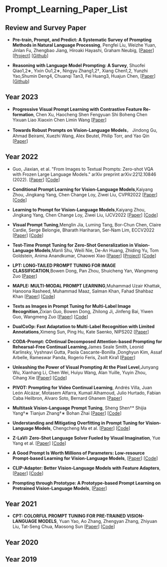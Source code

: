 # Prompt_Learning_Paper_List 



## Review and Survey Paper 
* **Pre-train, Prompt, and Predict: A Systematic Survey of Prompting Methods in Natural Language Processing**, Pengfei Liu, Weizhe Yuan, Jinlan Fu, Zhengbao Jiang, Hiroaki Hayashi, Graham Neubig, 
[[Paper](https://arxiv.org/abs/2107.13586)]
[[Project](http://pretrain.nlpedia.ai/)]
[[Github](https://github.com/pfliu-nlp/NLPedia-Pretrain)]

* **Reasoning with Language Model Prompting: A Survey**, Shuofei Qiao1,2∗, Yixin Ou1,2∗, Ningyu Zhang1,2†, Xiang Chen1,2, Yunzhi Yao,Shumin Deng4, Chuanqi Tan3, Fei Huang3, Huajun Chen, 
[[Paper](https://arxiv.org/pdf/2212.09597.pdf)]
[[Github](https://github.com/zjunlp/Prompt4ReasoningPapers)]


## Year 2023 

* **Progressive Visual Prompt Learning with Contrastive Feature Re-formation**, Chen Xu, Haocheng Shen Fengyuan Shi Boheng Chen Yixuan Liao Xiaoxin Chen Limin Wang 
[[Paper](https://arxiv.org/pdf/2304.08386.pdf)]

* **Towards Robust Prompts on Vision-Language Models**， Jindong Gu, Ahmad Beirami, Xuezhi Wang, Alex Beutel, Philip Torr, and Yao Qin 
[[Paper](https://arxiv.org/pdf/2304.08479.pdf)] 


## Year 2022 

* Guo, Jiaxian, et al. "From Images to Textual Prompts: Zero-shot VQA with Frozen Large Language Models." arXiv preprint arXiv:2212.10846 (2022). 
[[Paper](https://arxiv.org/pdf/2212.10846.pdf)] 
[[Code](https://github.com/salesforce/LAVIS/tree/main/projects/img2prompt-vqa)]

* **Conditional Prompt Learning for Vision-Language Models**,Kaiyang Zhou, Jingkang Yang, Chen Change Loy, Ziwei Liu, CVPR2022
[[Paper](https://arxiv.org/pdf/2203.05557.pdf)] 
[[Code](https://github.com/KaiyangZhou/CoOp)]

* **Learning to Prompt for Vision-Language Models**,Kaiyang Zhou, Jingkang Yang, Chen Change Loy, Ziwei Liu, IJCV2022
[[Paper](https://arxiv.org/pdf/2109.01134.pdf)] 
[[Code](https://github.com/KaiyangZhou/CoOp)]


* **Visual Prompt Tuning**,Menglin Jia, Luming Tang, Bor-Chun Chen, Claire Cardie, Serge Belongie, Bharath Hariharan, Ser-Nam Lim, ECCV2022
[[Paper](https://arxiv.org/abs/2203.12119)] 
[[Code](https://github.com/kmnp/vpt)]

* **Test-Time Prompt Tuning for Zero-Shot Generalization in Vision-Language Models**,Manli Shu, Weili Nie, De-An Huang, Zhiding Yu, Tom Goldstein, Anima Anandkumar, Chaowei Xiao
[[Paper](https://arxiv.org/pdf/2209.07511.pdf)] 
[[Project](https://azshue.github.io/TPT/)]
[[Code](https://github.com/azshue/TPT)]

* **LPT: LONG-TAILED PROMPT TUNING FOR IMAGE CLASSIFICATION**,Bowen Dong, Pan Zhou, Shuicheng Yan, Wangmeng Zuo
[[Paper](https://arxiv.org/pdf/2210.01033.pdf)] 

* **MAPLE: MULTI-MODAL PROMPT LEARNING**,Muhammad Uzair Khattak, Hanoona Rasheed, Muhammad Maaz, Salman Khan, Fahad Shahbaz Khan
[[Paper](https://arxiv.org/pdf/2210.03117.pdf)] 
[[Code](https://tinyurl.com/2dzs8f3w)]

* **Texts as Images in Prompt Tuning for Multi-Label Image Recognition**,Zixian Guo, Bowen Dong, Zhilong Ji, Jinfeng Bai, Yiwen Guo, Wangmeng Zuo
[[Paper](https://arxiv.org/pdf/2211.12739.pdf)] 
[[Code](https://github.com/guozix/TaI-DPT)]

* **DualCoOp: Fast Adaptation to Multi-Label Recognition with Limited Annotations**,Ximeng Sun, Ping Hu, Kate Saenko, NIPS202
[[Paper](https://arxiv.org/pdf/2206.09541.pdf)] 

* **CODA-Prompt: COntinual Decomposed Attention-based Prompting for Rehearsal-Free Continual Learning**,James Seale Smith, Leonid Karlinsky, Vyshnavi Gutta, Paola Cascante-Bonilla ,Donghyun Kim, Assaf Arbelle, Rameswar Panda, Rogerio Feris, Zsolt Kira1
[[Paper](https://arxiv.org/pdf/2211.11720.pdf)] 

* **Unleashing the Power of Visual Prompting At the Pixel Level**,Junyang Wu, Xianhang Li, Chen Wei, Huiyu Wang, Alan Yuille, Yuyin Zhou, Cihang Xie
[[Paper](https://arxiv.org/pdf/2211.13218.pdf)] 
[[Code](https://github.com/UCSC-VLAA/EVP)]

* **PIVOT: Prompting for Video Continual Learning**, Andrés Villa, Juan León Alcázar, Motasem Alfarra, Kumail Alhamoud, Julio Hurtado, Fabian Caba Heilbron, Alvaro Soto, Bernard Ghanem 
[[Paper](https://arxiv.org/pdf/2212.04842.pdf)] 

* **Multitask Vision-Language Prompt Tuning**, Sheng Shen†* Shijia Yang†∗ Tianjun Zhang†∗ Bohan Zhai 
[[Paper](https://arxiv.org/pdf/2211.11720.pdf)]
[[Code](https://github.com/sIncerass/MVLPT)]


* **Understanding and Mitigating Overfitting in Prompt Tuning for Vision-Language Models**, Chengcheng Ma et al. 
[[Paper](https://arxiv.org/pdf/2211.02219.pdf)] 
[[Code](https://tinyurl.com/mpe64f89)]

* **Z-LaVI: Zero-Shot Language Solver Fueled by Visual Imagination**, Yue Yang et al. 
[[Paper](https://arxiv.org/pdf/2210.12261.pdf)]
[[Code](https://github.com/YueYANG1996/Z-LaVI)]


* **A Good Prompt Is Worth Millions of Parameters: Low-resource Prompt-based Learning for Vision-Language Models**, 
[[Paper](https://arxiv.org/abs/2110.08484)] 
[[Code](https://github.com/woojeongjin/FewVLM)] 


* **CLIP-Adapter: Better Vision-Language Models with Feature Adapters**, 
[[Paper](https://arxiv.org/pdf/2110.04544.pdf)]
[[Code](https://github.com/gaopengcuhk/CLIP-Adapter)]


* **Prompting through Prototype: A Prototype-based Prompt Learning on Pretrained Vision-Language Models**, 
[[Paper](https://arxiv.org/pdf/2210.10841.pdf)]



## Year 2021 

* **CPT: COLORFUL PROMPT TUNING FOR PRE-TRAINED VISION-LANGUAGE MODELS**, Yuan Yao, Ao Zhang, Zhengyan Zhang, Zhiyuan Liu, Tat-Seng Chua, Maosong Sun
[[Paper](https://arxiv.org/pdf/2109.11797.pdf)]
[[Code](https://github.com/thunlp/CPT)]


## Year 2020 




## Year 2019 



